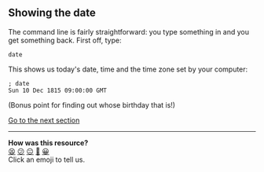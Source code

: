 ## Showing the date
The command line is fairly straightforward: you type something in and you get something back. First off, type:

`date`

This shows us today's date, time and the time zone set by your computer:

```shell
; date
Sun 10 Dec 1815 09:00:00 GMT

```
(Bonus point for finding out whose birthday that is!)

[Go to the next section](./03_listing_files.ed.md)

<!-- BEGIN GENERATED SECTION DO NOT EDIT -->

---

**How was this resource?**  
[😫](https://airtable.com/shrUJ3t7KLMqVRFKR?prefill_Repository=course&prefill_File=foundations/command_line/02_showing_the_date.md&prefill_Sentiment=😫) [😕](https://airtable.com/shrUJ3t7KLMqVRFKR?prefill_Repository=course&prefill_File=foundations/command_line/02_showing_the_date.md&prefill_Sentiment=😕) [😐](https://airtable.com/shrUJ3t7KLMqVRFKR?prefill_Repository=course&prefill_File=foundations/command_line/02_showing_the_date.md&prefill_Sentiment=😐) [🙂](https://airtable.com/shrUJ3t7KLMqVRFKR?prefill_Repository=course&prefill_File=foundations/command_line/02_showing_the_date.md&prefill_Sentiment=🙂) [😀](https://airtable.com/shrUJ3t7KLMqVRFKR?prefill_Repository=course&prefill_File=foundations/command_line/02_showing_the_date.md&prefill_Sentiment=😀)  
Click an emoji to tell us.

<!-- END GENERATED SECTION DO NOT EDIT -->
